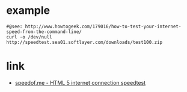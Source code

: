 # example

```
#@see: http://www.howtogeek.com/179016/how-to-test-your-internet-speed-from-the-command-line/
curl -o /dev/null http://speedtest.sea01.softlayer.com/downloads/test100.zip
```

# link

* [speedof.me - HTML 5 internet connection speedtest](https://speedof.me/)
